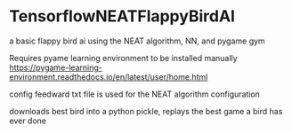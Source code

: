 # TensorflowNEATFlappyBirdAI
a basic flappy bird ai using the NEAT algorithm, NN, and pygame gym


Requires pyame learning environment to be installed manually
https://pygame-learning-environment.readthedocs.io/en/latest/user/home.html

config feedward txt file is used for the NEAT algorithm configuration

downloads best bird into a python pickle, replays the best game a bird has ever done
